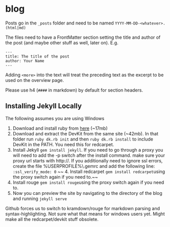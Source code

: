# blog

Posts go in the `_posts` folder and need to be named `YYYY-MM-DD-<whatever>.(html|md)`

The files need to have a FrontMatter section setting the title and author of the post (and maybe other stuff as well, later on).
E.g.

~~~
---
title: The title of the post
author: Your Name
---
~~~

Adding `<more>` into the text will treat the preceding text as the excerpt to be used on the overview page.

Please use h4 (`####` in markdown) by default for section headers.

Installing Jekyll Locally
-------------------------
The following assumes you are using Windows

 1. Download and install ruby from [here](http://rubyinstaller.org/downloads/) (~17mb)
 2. Download and extract the DevKit from the same site (~42mb). In that folder run `ruby dk.rb init` and then `ruby dk.rb install` to include DevKit in the PATH. You need this for redcarpet.
 3.  Install Jekyll `gem install jekyll`. If you need to go through a proxy you will need to add the -p switch after the install command. make sure your proxy url starts with http://. If you additionally need to ignore ssl errors, create the file %USERPROFILE%\\.gemrc and add the following line: `:ssl_verify_mode: 0`
~~ 4.  Install redcarpet `gem install redcarpet`using the proxy switch again if you need to.~~
 4.  Install rouge `gem install rouge`using the proxy switch again if you need to.
 5.  Now you can preview the site by navigating to the directory of the blog and running `jekyll serve`

 Github forces us to switch to kramdown/rouge for markdown parsing and syntax-highlighting. Not sure what that means for windows users yet. Might make all the redcarpet/devkit stuff obsolete.

